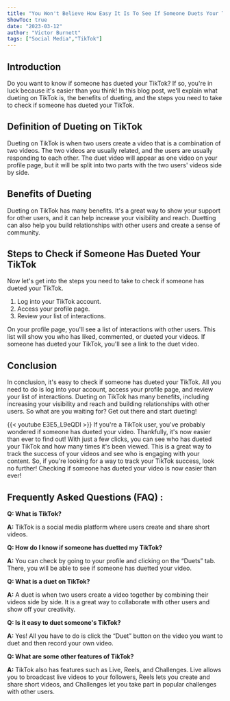 ```yaml
---
title: "You Won't Believe How Easy It Is To See If Someone Duets Your TikTok!"
ShowToc: true 
date: "2023-03-12"
author: "Victor Burnett" 
tags: ["Social Media","TikTok"]
---
```

## Introduction

Do you want to know if someone has dueted your TikTok? If so, you're in luck because it's easier than you think! In this blog post, we'll explain what dueting on TikTok is, the benefits of dueting, and the steps you need to take to check if someone has dueted your TikTok.

## Definition of Dueting on TikTok

Dueting on TikTok is when two users create a video that is a combination of two videos. The two videos are usually related, and the users are usually responding to each other. The duet video will appear as one video on your profile page, but it will be split into two parts with the two users' videos side by side.

## Benefits of Dueting

Dueting on TikTok has many benefits. It's a great way to show your support for other users, and it can help increase your visibility and reach. Duetting can also help you build relationships with other users and create a sense of community.

## Steps to Check if Someone Has Dueted Your TikTok

Now let's get into the steps you need to take to check if someone has dueted your TikTok.

1. Log into your TikTok account.
2. Access your profile page.
3. Review your list of interactions.

On your profile page, you'll see a list of interactions with other users. This list will show you who has liked, commented, or dueted your videos. If someone has dueted your TikTok, you'll see a link to the duet video.

## Conclusion

In conclusion, it's easy to check if someone has dueted your TikTok. All you need to do is log into your account, access your profile page, and review your list of interactions. Dueting on TikTok has many benefits, including increasing your visibility and reach and building relationships with other users. So what are you waiting for? Get out there and start dueting!

{{< youtube E3E5_L9eQDI >}} 
If you're a TikTok user, you've probably wondered if someone has dueted your video. Thankfully, it's now easier than ever to find out! With just a few clicks, you can see who has dueted your TikTok and how many times it's been viewed. This is a great way to track the success of your videos and see who is engaging with your content. So, if you're looking for a way to track your TikTok success, look no further! Checking if someone has dueted your video is now easier than ever!

## Frequently Asked Questions (FAQ) :
**Q: What is TikTok?**

**A:** TikTok is a social media platform where users create and share short videos.

**Q: How do I know if someone has duetted my TikTok?**

**A:** You can check by going to your profile and clicking on the “Duets” tab. There, you will be able to see if someone has duetted your video.

**Q: What is a duet on TikTok?**

**A:** A duet is when two users create a video together by combining their videos side by side. It is a great way to collaborate with other users and show off your creativity.

**Q: Is it easy to duet someone's TikTok?**

**A:** Yes! All you have to do is click the “Duet” button on the video you want to duet and then record your own video.

**Q: What are some other features of TikTok?**

**A:** TikTok also has features such as Live, Reels, and Challenges. Live allows you to broadcast live videos to your followers, Reels lets you create and share short videos, and Challenges let you take part in popular challenges with other users.


